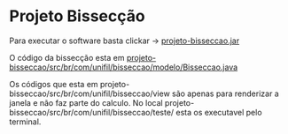 # Projeto Bissecção

Para executar o software basta clickar -> [projeto-bisseccao.jar](https://github.com/leo-morita/projeto-bisseccao/blob/master/projeto-bisseccao.jar?raw=true)

O código da bissecção esta em [projeto-bisseccao/src/br/com/unifil/bisseccao/modelo/Bisseccao.java](https://github.com/leo-morita/projeto-bisseccao/blob/master/src/br/com/unifil/bisseccao/modelo/Bisseccao.java)

Os códigos que esta em projeto-bisseccao/src/br/com/unifil/bisseccao/view são apenas para renderizar a janela e não faz parte do calculo. No local projeto-bisseccao/src/br/com/unifil/bisseccao/teste/ esta os executavel pelo terminal.
